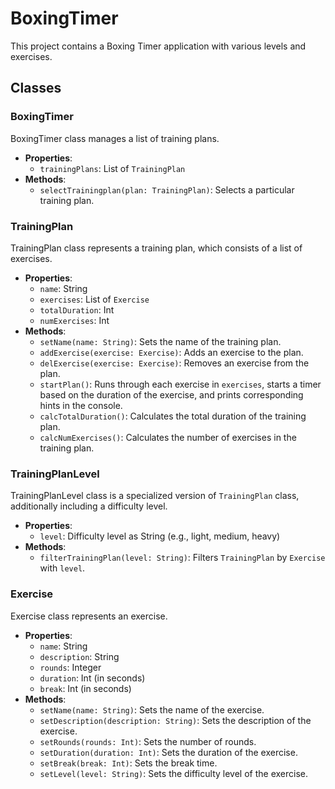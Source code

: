 # BoxingTimer

This project contains a Boxing Timer application with various levels and exercises. 

## Classes

### BoxingTimer

BoxingTimer class manages a list of training plans.

- **Properties**:
  - `trainingPlans`: List of `TrainingPlan`
- **Methods**:
  - `selectTrainingplan(plan: TrainingPlan)`: Selects a particular training plan.

### TrainingPlan

TrainingPlan class represents a training plan, which consists of a list of exercises.

- **Properties**:
  - `name`: String
  - `exercises`: List of `Exercise`
  - `totalDuration`: Int
  - `numExercises`: Int
- **Methods**:
  - `setName(name: String)`: Sets the name of the training plan.
  - `addExercise(exercise: Exercise)`: Adds an exercise to the plan.
  - `delExercise(exercise: Exercise)`: Removes an exercise from the plan.
  - `startPlan()`: Runs through each exercise in `exercises`, starts a timer based on the duration of the exercise, and prints corresponding hints in the console.
  - `calcTotalDuration()`: Calculates the total duration of the training plan.
  - `calcNumExercises()`: Calculates the number of exercises in the training plan.

### TrainingPlanLevel

TrainingPlanLevel class is a specialized version of `TrainingPlan` class, additionally including a difficulty level.

- **Properties**:
  - `level`: Difficulty level as String (e.g., light, medium, heavy)
- **Methods**:
  - `filterTrainingPlan(level: String)`: Filters `TrainingPlan` by `Exercise` with `level`.

### Exercise

Exercise class represents an exercise.

- **Properties**:
  - `name`: String
  - `description`: String
  - `rounds`: Integer
  - `duration`: Int (in seconds)
  - `break`: Int (in seconds)
- **Methods**:
  - `setName(name: String)`: Sets the name of the exercise.
  - `setDescription(description: String)`: Sets the description of the exercise.
  - `setRounds(rounds: Int)`: Sets the number of rounds.
  - `setDuration(duration: Int)`: Sets the duration of the exercise.
  - `setBreak(break: Int)`: Sets the break time.
  - `setLevel(level: String)`: Sets the difficulty level of the exercise.
